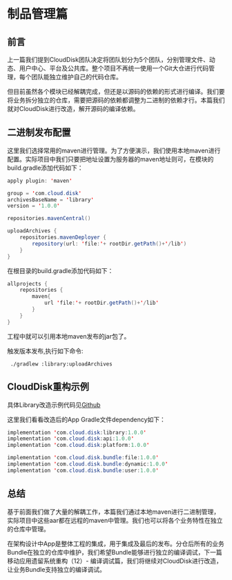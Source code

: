 # 制品管理篇

## 前言

上一篇我们提到CloudDisk团队决定将团队划分为5个团队，分别管理文件、动态、用户中心、平台及公共库。整个项目不再统一使用一个Git大仓进行代码管理，每个团队能独立维护自己的代码仓库。

但目前虽然各个模块已经解耦完成，但还是以源码的依赖的形式进行编译。我们要将业务拆分独立的仓库，需要把源码的依赖都调整为二进制的依赖才行。本篇我们就对CloudDisk进行改造，解开源码的编译依赖。

## 二进制发布配置

这里我们选择常用的maven进行管理。为了方便演示，我们使用本地maven进行配置。实际项目中我们只要把地址设置为服务器的maven地址则可，在模块的build.gradle添加代码如下：

```java
apply plugin: 'maven'

group = 'com.cloud.disk'
archivesBaseName = 'library'
version = '1.0.0'

repositories.mavenCentral()

uploadArchives {
    repositories.mavenDeployer {
        repository(url: 'file:'+ rootDir.getPath()+'/lib')
    }
}
```

在根目录的build.gradle添加代码如下：

```java
allprojects {
    repositories {
        maven{
            url 'file:'+ rootDir.getPath()+'/lib'
        }
    }
}
```

工程中就可以引用本地maven发布的jar包了。

触发版本发布,执行如下命令:

```text
 ./gradlew :library:uploadArchives
```

## CloudDisk重构示例

具体Library改造示例代码见[Github](https://github.com/junbin1011/CloudDisk/commit/0d3a6a51bee60c479a43e013259ff2e08b1d04cb)

这里我们看看改造后的App Gradle文件dependency如下：

```java
implementation 'com.cloud.disk:library:1.0.0'
implementation 'com.cloud.disk:api:1.0.0'
implementation 'com.cloud.disk:platform:1.0.0'

implementation 'com.cloud.disk.bundle:file:1.0.0'
implementation 'com.cloud.disk.bundle:dynamic:1.0.0'
implementation 'com.cloud.disk.bundle:user:1.0.0'
```

## 总结

基于前面我们做了大量的解耦工作，本篇我们通过本地maven进行二进制管理，实际项目中这些aar都在远程的maven中管理。我们也可以将各个业务特性在独立的仓库中管理。

在架构设计中App是整体工程的集成，用于集成及最后的发布。分仓后所有的业务Bundle在独立的仓库中维护，我们希望Bundle能够进行独立的编译调试，下一篇移动应用遗留系统重构（12）- 编译调试篇，我们将继续对CloudDisk进行改造，让业务Bundle支持独立的编译调试。

